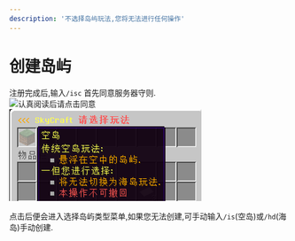 ```yaml
---
description: '不选择岛屿玩法,您将无法进行任何操作'
---
```


# 创建岛屿

注册完成后,输入`/isc` 首先同意服务器守则.  
![认真阅读后请点击同意](https://s3.ax1x.com/2020/11/15/DiwnSI.png "认真阅读后请点击同意")  
![&#x670D;&#x52A1;&#x5668;&#x76EE;&#x524D;&#x62E5;&#x6709;&#x7A7A;&#x5C9B;&#x548C;&#x6D77;&#x5C9B;&#x4E24;&#x79CD;&#x73A9;&#x6CD5;,&#x4E00;&#x7ECF;&#x9009;&#x62E9;&#x65E0;&#x6CD5;&#x66F4;&#x6362;,&#x8BF7;&#x614E;&#x91CD;&#x9009;&#x62E9;](../.gitbook/assets/qq-jie-tu-20201006122112.png)

点击后便会进入选择岛屿类型菜单,如果您无法创建,可手动输入`/is`\(空岛\)或`/hd`\(海岛\)手动创建.

